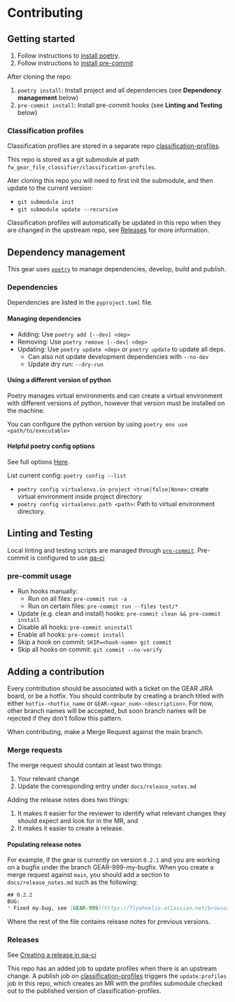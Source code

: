 # Contributing

## Getting started

1. Follow instructions to
[install poetry](https://python-poetry.org/docs/#installation).
2. Follow instructions to
[install pre-commit](https://pre-commit.com/#install)

After cloning the repo:

1. `poetry install`: Install project and all dependencies
(see __Dependency management__ below)
2. `pre-commit install`: Install pre-commit hooks
(see __Linting and Testing__ below)

### Classification profiles

Classification profiles are stored in a separate repo
[classification-profiles](https://gitlab.com/flywheel-io/public/classification-profiles).

This repo is stored as a git submodule at path
`fw_gear_file_classifier/classification-profiles`.

Ater cloning this repo you will need to first init the submodule, and then
update to the current version:

* `git submodule init`
* `git submodule update --recursive`

Classification profiles will automatically be updated in this repo when they are changed
in the upstream repo, see [Releases](#releases) for more information.

## Dependency management

This gear uses [`poetry`](https://python-poetry.org/) to manage dependencies,
develop, build and publish.

### Dependencies

Dependencies are listed in the `pyproject.toml` file.

#### Managing dependencies

* Adding: Use `poetry add [--dev] <dep>`
* Removing: Use `poetry remove [--dev] <dep>`
* Updating: Use `poetry update <dep>` or `poetry update` to update all deps.
  * Can also not update development dependencies with `--no-dev`
  * Update dry run: `--dry-run`

#### Using a different version of python

Poetry manages virtual environments and can create a virtual environment with
different versions of python, however that version must be installed on the
machine.  

You can configure the python version by using
`poetry env use <path/to/executable>`

#### Helpful poetry config options

See full options
[Here](https://python-poetry.org/docs/configuration/#available-settings).

List current config: `poetry config --list`

* `poetry config virtualenvs.in-project <true|false|None>`: create virtual
environment inside project directory
* `poetry config virtualenvs.path <path>`: Path to virtual environment
directory.

## Linting and Testing

Local linting and testing scripts are managed through
[`pre-commit`](https://pre-commit.com/).  Pre-commit is configured to use
[qa-ci](https://gitlab.com/flywheel-io/tools/etc/qa-ci)

### pre-commit usage

* Run hooks manually:
  * Run on all files: `pre-commit run -a`
  * Run on certain files: `pre-commit run --files test/*`
* Update (e.g. clean and install) hooks:
`pre-commit clean && pre-commit install`
* Disable all hooks: `pre-commit uninstall`
* Enable all hooks: `pre-commit install`
* Skip a hook on commit: `SKIP=<hook-name> git commit`
* Skip all hooks on commit: `git commit --no-verify`

## Adding a contribution

Every contribution should be associated with a ticket on the GEAR JIRA board,
or be a hotfix.  You should contribute by creating a branch titled with
either `hotfix-<hotfix_name` or `GEAR-<gear_num>-<description>`.  For now,
other branch names will be accepted, but soon branch names will be rejected if
they don't follow this pattern.

When contributing, make a Merge Request against the main branch.

### Merge requests

The merge request should contain at least two things:

1. Your relevant change
2. Update the corresponding entry under `docs/release_notes.md`

Adding the release notes does two things:

1. It makes it easier for the reviewer to identify what relevant changes they
should expect and look for in the MR, and
2. It makes it easier to create a release.

#### Populating release notes

For example, if the gear is currently on version `0.2.1` and you are working on a
bugfix under the branch GEAR-999-my-bugfix.  When you create a merge request
against `main`, you should add a section to `docs/release_notes.md` such as the
following:

```markdown
## 0.2.2
BUG:
* Fixed my-bug, see [GEAR-999](https://flywheelio.atlassian.net/browse/GEAR-999)

```

Where the rest of the file contains release notes for previous versions.

### Releases

See
[Creating a release in qa-ci](https://gitlab.com/flywheel-io/tools/etc/qa-ci#creating-a-release)

This repo has an added job to update profiles when there is an upstream change.  A
publish job on
[classification-profiles](https://gitlab.com/flywheel-io/public/classification-profiles)
triggers the `update:profiles` job in this repo, which creates an MR with the profiles
submodule checked out to the published version of classification-profiles.
